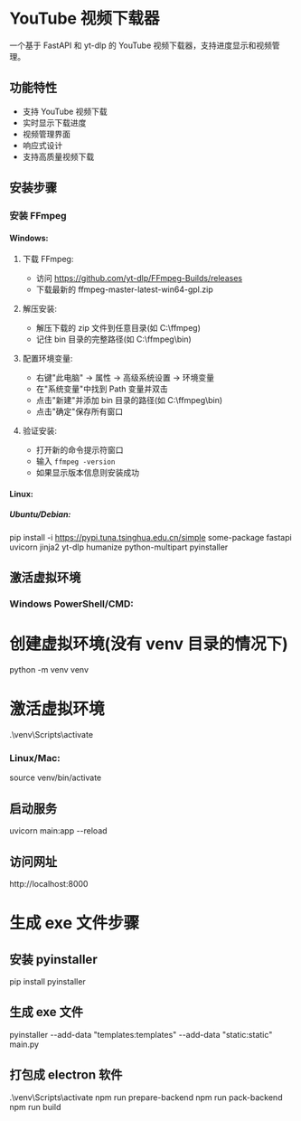 # YouTube 视频下载器

一个基于 FastAPI 和 yt-dlp 的 YouTube 视频下载器，支持进度显示和视频管理。

## 功能特性

- 支持 YouTube 视频下载
- 实时显示下载进度
- 视频管理界面
- 响应式设计
- 支持高质量视频下载

## 安装步骤

### 安装 FFmpeg

#### Windows:

1. 下载 FFmpeg:

   - 访问 https://github.com/yt-dlp/FFmpeg-Builds/releases
   - 下载最新的 ffmpeg-master-latest-win64-gpl.zip

2. 解压安装:

   - 解压下载的 zip 文件到任意目录(如 C:\ffmpeg)
   - 记住 bin 目录的完整路径(如 C:\ffmpeg\bin)

3. 配置环境变量:

   - 右键"此电脑" -> 属性 -> 高级系统设置 -> 环境变量
   - 在"系统变量"中找到 Path 变量并双击
   - 点击"新建"并添加 bin 目录的路径(如 C:\ffmpeg\bin)
   - 点击"确定"保存所有窗口

4. 验证安装:
   - 打开新的命令提示符窗口
   - 输入 `ffmpeg -version`
   - 如果显示版本信息则安装成功

#### Linux:

##### Ubuntu/Debian:

pip install -i https://pypi.tuna.tsinghua.edu.cn/simple some-package fastapi uvicorn jinja2 yt-dlp humanize python-multipart pyinstaller

## 激活虚拟环境

### Windows PowerShell/CMD:

# 创建虚拟环境(没有 venv 目录的情况下)

python -m venv venv

# 激活虚拟环境

.\venv\Scripts\activate

### Linux/Mac:

source venv/bin/activate

## 启动服务

uvicorn main:app --reload

## 访问网址

http://localhost:8000

# 生成 exe 文件步骤

## 安装 pyinstaller

pip install pyinstaller

## 生成 exe 文件

pyinstaller --add-data "templates:templates" --add-data "static:static" main.py

## 打包成 electron 软件

.\venv\Scripts\activate
npm run prepare-backend
npm run pack-backend
npm run build
